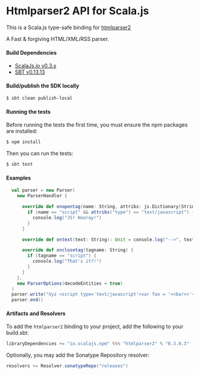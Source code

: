 Htmlparser2 API for Scala.js
=======================
This is a Scala.js type-safe binding for [htmlparser2](https://www.npmjs.com/package/htmlparser2) 

A Fast & forgiving HTML/XML/RSS parser.

#### Build Dependencies

* [ScalaJs.io v0.3.x](https://github.com/ldaniels528/scalajs.io)
* [SBT v0.13.13](http://www.scala-sbt.org/download.html)

#### Build/publish the SDK locally

```bash
$ sbt clean publish-local
```

#### Running the tests

Before running the tests the first time, you must ensure the npm packages are installed:

```bash
$ npm install
```

Then you can run the tests:

```bash
$ sbt test
```

#### Examples

```scala
  val parser = new Parser(
    new ParserHandler {

      override def onopentag(name: String, attribs: js.Dictionary[String]) {
        if (name == "script" && attribs("type") == "text/javascript") {
          console.log("JS! Hooray!")
        }
      }

      override def ontext(text: String): Unit = console.log("-->", text)

      override def onclosetag(tagname: String) {
        if (tagname == "script") {
          console.log("That's it?!")
        }
      }
    },
    new ParserOptions(decodeEntities = true)
  )
  parser.write("Xyz <script type='text/javascript'>var foo = '<<bar>>'</script>")
  parser.end()
```

#### Artifacts and Resolvers

To add the `htmlparser2` binding to your project, add the following to your build.sbt:  

```sbt
libraryDependencies += "io.scalajs.npm" %%% "htmlparser2" % "0.3.0.3"
```

Optionally, you may add the Sonatype Repository resolver:

```sbt   
resolvers += Resolver.sonatypeRepo("releases") 
```